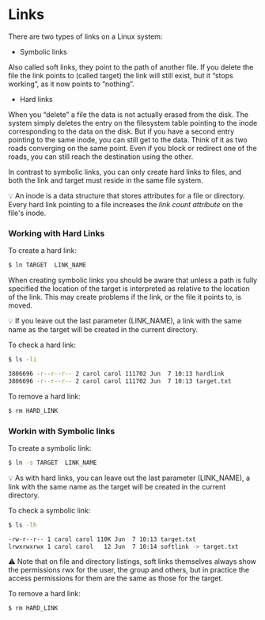 # Links

There are two types of links on a Linux system:

- Symbolic links

Also called soft links, they point to the path of another file. If you delete the file the link points to (called target) the link will still exist, but it “stops working”, as it now points to “nothing”.

- Hard links

When you “delete” a file the data is not actually erased from the disk. The system simply deletes the entry on the filesystem table pointing to the inode corresponding to the data on the disk. But if you have a second entry pointing to the same inode, you can still get to the data. Think of it as two roads converging on the same point. Even if you block or redirect one of the roads, you can still reach the destination using the other.

In contrast to symbolic links, you can only create hard links to files, and both the link and target must reside in the same file system.

💡 An inode is a data structure that stores attributes for a file or directory. Every hard link pointing to a file increases the *link count attribute* on the file's inode.

### Working with Hard Links

To create a hard link:

```sh
$ ln TARGET  LINK_NAME
```

When creating symbolic links you should be aware that unless a path is fully specified the location of the target is interpreted as relative to the location of the link. This may create problems if the link, or the file it points to, is moved.

💡 If you leave out the last parameter (LINK_NAME), a link with the same name as the target will be created in the current directory.

To check a hard link:

```sh
$ ls -li

3806696 -r--r--r-- 2 carol carol 111702 Jun  7 10:13 hardlink
3806696 -r--r--r-- 2 carol carol 111702 Jun  7 10:13 target.txt
```

To remove a hard link:

```sh
$ rm HARD_LINK
```

### Workin with Symbolic links

To create a symbolic link:

```sh
$ ln -s TARGET  LINK_NAME
```

💡 As with hard links, you can leave out the last parameter (LINK_NAME), a link with the same name as the target will be created in the current directory.

To check a symbolic link:

```sh
$ ls -lh

-rw-r--r-- 1 carol carol 110K Jun  7 10:13 target.txt
lrwxrwxrwx 1 carol carol   12 Jun  7 10:14 softlink -> target.txt
```

⚠ Note that on file and directory listings, soft links themselves always show the permissions rwx for the user, the group and others, but in practice the access permissions for them are the same as those for the target.

To remove a hard link:

```sh
$ rm HARD_LINK
```
